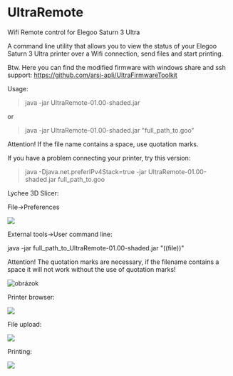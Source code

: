 # UltraRemote
Wifi Remote control for Elegoo Saturn 3 Ultra

A command line utility that allows you to view the status of your Elegoo Saturn 3 Ultra printer over a Wifi connection, send files and start printing.

Btw. Here you can find the modified firmware with windows share and ssh support: https://github.com/arsi-apli/UltraFirmwareToolkit

Usage:

> java -jar UltraRemote-01.00-shaded.jar 

or 

> java -jar UltraRemote-01.00-shaded.jar "full_path_to.goo"

Attention! If the file name contains a space, use quotation marks.

If you have a problem connecting your printer, try this version:

> java -Djava.net.preferIPv4Stack=true -jar UltraRemote-01.00-shaded.jar full_path_to.goo

Lychee 3D Slicer:

File->Preferences

<img src="https://raw.githubusercontent.com/arsi-apli/UltraRemote/master/img/lychee1.png"></a>


External tools->User command line:

java -jar full_path_to_UltraRemote-01.00-shaded.jar "((file))"

Attention! The quotation marks are necessary, if the filename contains a space it will not work without the use of quotation marks!


![obrázok](https://github.com/arsi-apli/UltraRemote/assets/22594510/c7cdf3fc-4662-4883-805c-e6ede6250e4f)




Printer browser:

<img src="https://raw.githubusercontent.com/arsi-apli/UltraRemote/master/img/browser.png"></a>

File upload:

<img src="https://raw.githubusercontent.com/arsi-apli/UltraRemote/master/img/upload.png"></a>

Printing:

<img src="https://raw.githubusercontent.com/arsi-apli/UltraRemote/master/img/detail.png"></a>



